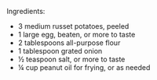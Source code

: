 Ingredients:

- 3 medium russet potatoes, peeled
- 1 large egg, beaten, or more to taste
- 2 tablespoons all-purpose flour
- 1 tablespoon grated onion
- ½ teaspoon salt, or more to taste
- ¼ cup peanut oil for frying, or as needed
